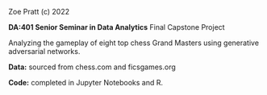 Zoe Pratt (c) 2022

**DA:401 Senior Seminar in Data Analytics**
Final Capstone Project

Analyzing the gameplay of eight top chess Grand Masters using generative adversarial networks.

**Data:** sourced from chess.com and ficsgames.org

**Code:** completed in Jupyter Notebooks and R.
